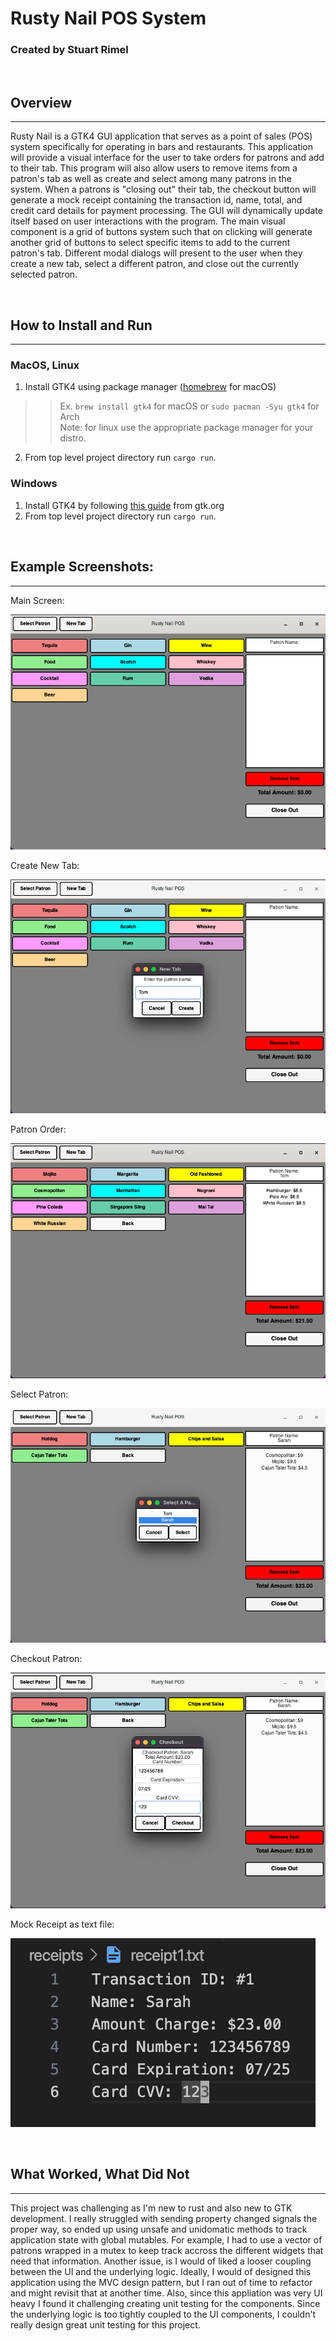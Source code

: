 # Rusty Nail POS System

### Created by Stuart Rimel

<br>

## Overview
---
Rusty Nail is a GTK4 GUI application that serves as a point of sales (POS) system specifically for operating in bars and restaurants. This application will provide a visual interface for the user to take orders for patrons and add to their tab. This program will also allow users to remove items from a patron's tab as well as create and select among many patrons in the system. When a patrons is "closing out" their tab, the checkout button will generate a mock receipt containing the transaction id, name, total, and credit card details for payment processing. The GUI will dynamically update itself based on user interactions with the program. The main visual component is a grid of buttons system such that on clicking will generate another grid of buttons to select specific items to add to the current patron's tab. Different modal dialogs will present to the user when they create a new tab, select a different patron, and close out the currently selected patron. 

<br>

## How to Install and Run
---
### MacOS, Linux
1. Install GTK4 using package manager ([homebrew](https://brew.sh/) for macOS)
>> Ex. `brew install gtk4` for macOS or `sudo pacman -Syu gtk4` for Arch  
>> Note: for linux use the appropriate package manager for your distro.
2. From top level project directory run `cargo run`.
### Windows
1. Install GTK4 by following [this guide](https://www.gtk.org/docs/installations/windows) from gtk.org
2. From top level project directory run `cargo run`.

<br>

## Example Screenshots:
---
Main Screen:

![main screen](https://github.com/srimel/rusty-nail/blob/main/screenshots/main_screen.png)

Create New Tab:

![new patron](https://github.com/srimel/rusty-nail/blob/main/screenshots/new_patron.png)

Patron Order:

![patron order](https://github.com/srimel/rusty-nail/blob/main/screenshots/patron_order.png)

Select Patron:

![select patron](https://github.com/srimel/rusty-nail/blob/main/screenshots/select_patron.png)

Checkout Patron:

![checkout patron](https://github.com/srimel/rusty-nail/blob/main/screenshots/checkout_patron.png)

Mock Receipt as text file:

![mock receipt](https://github.com/srimel/rusty-nail/blob/main/screenshots/receipt.png)

<br>

## What Worked, What Did Not
---

This project was challenging as I'm new to rust and also new to GTK development. I really struggled with sending property changed signals the proper way, so ended up using unsafe and unidomatic methods to track application state with global mutables. For example, I had to use a vector of patrons wrapped in a mutex to keep track accross the different widgets that need that information. Another issue, is I would of liked a looser coupling between the UI and the underlying logic. Ideally, I would of designed this application using the MVC design pattern, but I ran out of time to refactor and might revisit that at another time. Also, since this appliation was very UI heavy I found it challenging creating unit testing for the components. Since the underlying logic is too tightly coupled to the UI components, I couldn't really design great unit testing for this project.

